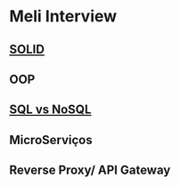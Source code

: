 # Meli Interview
## [SOLID](https://github.com/alrtas/alrtas.github.io/blob/master/Solid.md)
## OOP

## [SQL vs NoSQL](https://github.com/alrtas/alrtas.github.io/blob/master/Db.md)

## MicroServiços

## Reverse Proxy/ API Gateway

